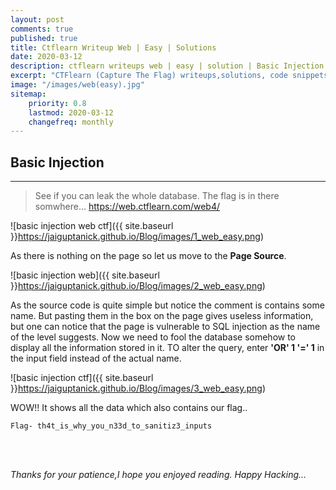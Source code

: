 ```yaml
---
layout: post
comments: true
published: true
title: Ctflearn Writeup Web | Easy | Solutions
date: 2020-03-12
description: ctflearn writeups web | easy | solution | Basic Injection.
excerpt: "CTFlearn (Capture The Flag) writeups,solutions, code snippets, notes, scripts for beginners web(easy).."
image: "/images/web(easy).jpg"
sitemap:
    priority: 0.8
    lastmod: 2020-03-12
    changefreq: monthly
---
```


<style>
/* This stylesheet sets the width of all images to 100%: */
img {
  width: 90%;
}
</style>

## Basic Injection

---
>See if you can leak the whole database. The flag is in there somwhere… 
https://web.ctflearn.com/web4/

![basic injection web ctf]({{ site.baseurl }}https://jaiguptanick.github.io/Blog/images/1_web_easy.png)

As there is nothing on the page so let us move to the **Page Source**.

![basic injection web]({{ site.baseurl }}https://jaiguptanick.github.io/Blog/images/2_web_easy.png)

As the source code is quite simple but notice the comment is contains some name.
But pasting them in the box on the page gives useless information, but one can notice that the page is vulnerable to SQL injection as the name of the level suggests.
Now we need to fool the database somehow to display all the information stored in it.
TO alter the query, enter **'OR' 1 '=' 1** in the input field instead of the actual name.

![basic injection ctf]({{ site.baseurl }}https://jaiguptanick.github.io/Blog/images/3_web_easy.png)

WOW!!
It shows all the data which also contains our flag..

```Flag- th4t_is_why_you_n33d_to_sanitiz3_inputs```

<br>
<br>

<i>Thanks for your patience,I hope you enjoyed reading. Happy Hacking... </i>
